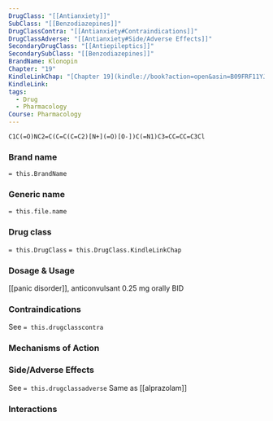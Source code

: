 ```yaml
---
DrugClass: "[[Antianxiety]]"
SubClass: "[[Benzodiazepines]]"
DrugClassContra: "[[Antianxiety#Contraindications]]"
DrugClassAdverse: "[[Antianxiety#Side/Adverse Effects]]"
SecondaryDrugClass: "[[Antiepileptics]]"
SecondarySubClass: "[[Benzodiazepines]]"
BrandName: Klonopin
Chapter: "19"
KindleLinkChap: "[Chapter 19](kindle://book?action=open&asin=B09FRF11YJ&location=10180)"
KindleLink: 
tags:
  - Drug
  - Pharmacology
Course: Pharmacology
---
```

```smiles
C1C(=O)NC2=C(C=C(C=C2)[N+](=O)[O-])C(=N1)C3=CC=CC=C3Cl
```

### Brand name
`= this.BrandName`
### Generic name
`= this.file.name`
### Drug class 
`= this.DrugClass`
	`= this.DrugClass.KindleLinkChap`

### Dosage & Usage
[[panic disorder]], anticonvulsant
 0.25 mg orally BID
### Contraindications
See `= this.drugclasscontra`

### Mechanisms of Action

### Side/Adverse Effects
See `= this.drugclassadverse`
Same as [[alprazolam]]
### Interactions

